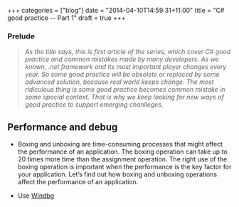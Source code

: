 +++
categories = ["blog"]
date = "2014-04-10T14:59:31+11:00"
title = "C# good practice -- Part 1"
draft = true
+++

### Prelude

> *As the title says, this is first article of the series, which cover C# good practice and common mistakes made by many developers. As we known, .net framework and its most important player changes every year. So some good practice will be obsolete or replaced by some advanced solution, because real world keeps change. The most ridiculous thing is some good practice becomes common mistake in some special context. That is why we keep looking for new ways of good practice to support emerging chanlleges.*  

## Performance and debug

* Boxing and unboxing are time-consuming processes that might affect the performance of an application.
The boxing operation can take up to 20 times more time than the assignment operation. The right use of
the boxing operation is important when the performance is the key factor for your application. Let’s find
out how boxing and unboxing operations affect the performance of an application. 

* Use [Windbg](https://developer.microsoft.com/en-us/windows/hardware/windows-driver-kit) 

## 

